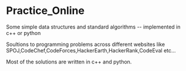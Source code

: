 # Practice_Online

Some simple data structures and standard algorithms -- implemented in c++ or python

Soultions to programming problems across different websites like SPOJ,CodeChef,CodeForces,HackerEarth,HackerRank,CodeEval etc...

Most of the solutions are written in c++ and python.


